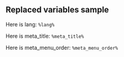 ## Replaced variables sample

Here is lang: `%lang%`

Here is meta_title: `%meta_title%`

Here is meta\_menu\_order: `%meta_menu_order%`
